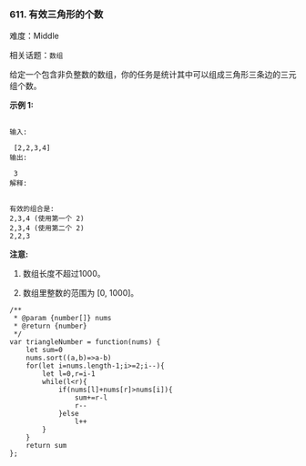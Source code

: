 ### 611. 有效三角形的个数

难度：Middle

相关话题：`数组`

给定一个包含非负整数的数组，你的任务是统计其中可以组成三角形三条边的三元组个数。



**示例 1:** 





```

输入:

 [2,2,3,4]
输出:

 3
解释:


有效的组合是: 
2,3,4 (使用第一个 2)
2,3,4 (使用第二个 2)
2,2,3

```


**注意:** 




1. 数组长度不超过1000。

2. 数组里整数的范围为 [0, 1000]。






```
/**
 * @param {number[]} nums
 * @return {number}
 */
var triangleNumber = function(nums) {
    let sum=0
    nums.sort((a,b)=>a-b)
    for(let i=nums.length-1;i>=2;i--){
        let l=0,r=i-1
        while(l<r){
            if(nums[l]+nums[r]>nums[i]){
                sum+=r-l
                r--
            }else
                l++
        }
    }
    return sum
};



```

